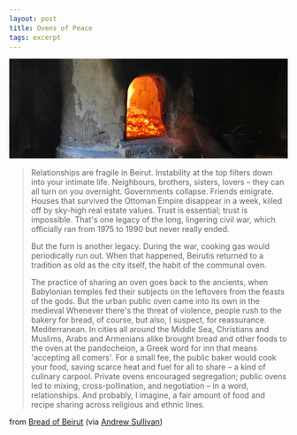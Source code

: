 ```yaml
---
layout: post
title: Ovens of Peace
tags: excerpt
---
```


<a href="https://secure.flickr.com/photos/finlap/3909719371/sizes/l/in/photostream/" target="_blank" title="finlap on Flickr"><img src="/assets/img/2012-08-16_Oven.jpg" title="Ovens of Peace"/></a>

> Relationships are fragile in Beirut. Instability at the top filters down into your intimate life. Neighbours, brothers, sisters, lovers – they can all turn on you overnight. Governments collapse. Friends emigrate. Houses that survived the Ottoman Empire disappear in a week, killed off by sky-high real estate values. Trust is essential; trust is impossible. That's one legacy of the long, lingering civil war, which officially ran from 1975 to 1990 but never really ended.
>
>
> But the furn is another legacy. During the war, cooking gas would periodically run out. When that happened, Beirutis returned to a tradition as old as the city itself, the habit of the communal oven.
>
>
> The practice of sharing an oven goes back to the ancients, when Babylonian temples fed their subjects on the leftovers from the feasts of the gods. But the urban public oven came into its own in the medieval Whenever there's the threat of violence, people rush to the bakery for bread, of course, but also, I suspect, for reassurance. Mediterranean. In cities all around the Middle Sea, Christians and Muslims, Arabs and Armenians alike brought bread and other foods to the oven at the pandocheion, a Greek word for inn that means 'accepting all comers'. For a small fee, the public baker would cook your food, saving scarce heat and fuel for all to share – a kind of culinary carpool. Private ovens encouraged segregation; public ovens led to mixing, cross-pollination, and negotiation – in a word, relationships. And probably, I imagine, a fair amount of food and recipe sharing across religious and ethnic lines.

<p class="quote-source">
    from <a target="_blank" title="Granta.com -- Bread of Beirut" href="http://www.granta.com/New-Writing/Bread-of-Beirut">Bread of Beirut</a> (via <a target="_blank" title="Andrew Sullivan" href="http://andrewsullivan.thedailybeast.com/2012/08/the-bread-of-war.html">Andrew Sullivan</a>)
</p>